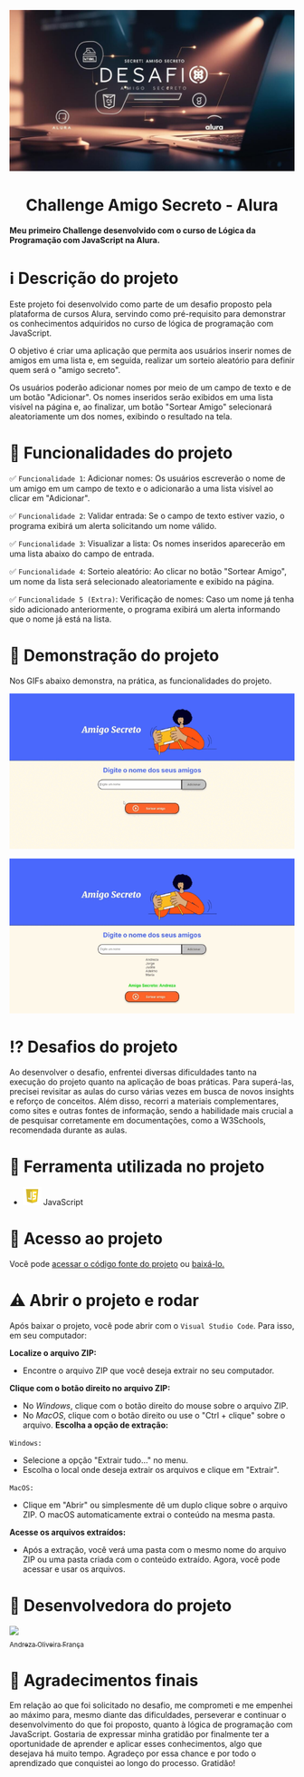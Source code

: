 ![Capa apresentação do projeto](https://github.com/AndrezaFranca/ChallengeAmigoSecreto/blob/main/capa-challenge.jpg)

<h1 align="center"> Challenge Amigo Secreto - Alura </h1>

#### Meu primeiro Challenge desenvolvido com o curso de Lógica da Programação com JavaScript na Alura. 

# :information_source: Descrição do projeto

Este projeto foi desenvolvido como parte de um desafio proposto pela plataforma de cursos Alura, servindo como pré-requisito para demonstrar os conhecimentos adquiridos no curso de lógica de programação com JavaScript.

O objetivo é criar uma aplicação que permita aos usuários inserir nomes de amigos em uma lista e, em seguida, realizar um sorteio aleatório para definir quem será o "amigo secreto".

Os usuários poderão adicionar nomes por meio de um campo de texto e de um botão "Adicionar". Os nomes inseridos serão exibidos em uma lista visível na página e, ao finalizar, um botão "Sortear Amigo" selecionará aleatoriamente um dos nomes, exibindo o resultado na tela.

# :triangular_flag_on_post: Funcionalidades do projeto

:white_check_mark: `Funcionalidade 1`: Adicionar nomes:  Os usuários escreverão o nome de um amigo em um campo de texto e o adicionarão a uma lista visível ao clicar em "Adicionar".

:white_check_mark: `Funcionalidade 2`: Validar entrada: Se o campo de texto estiver vazio, o programa exibirá um alerta solicitando um nome válido.

:white_check_mark: `Funcionalidade 3`: Visualizar a lista: Os nomes inseridos aparecerão em uma lista abaixo do campo de entrada.

:white_check_mark: `Funcionalidade 4`: Sorteio aleatório: Ao clicar no botão "Sortear Amigo", um nome da lista será selecionado aleatoriamente e exibido na página.

:white_check_mark: `Funcionalidade 5 (Extra)`: Verificação de nomes: Caso um nome já tenha sido adicionado anteriormente, o programa exibirá um alerta informando que o nome já está na lista.

# :dart: Demonstração do projeto


Nos GIFs abaixo demonstra, na prática, as funcionalidades do projeto. 

![GIF demonstrando, na prática, as funcionalidades do projeto](https://github.com/AndrezaFranca/ChallengeAmigoSecreto/blob/main/gif-sorteador.gif)


![GIF demonstrando, na prática, as funcionalidades do projeto.](https://github.com/AndrezaFranca/ChallengeAmigoSecreto/blob/main/gif-sorteador-funcionalidades.gif)


# :interrobang: Desafios do projeto


Ao desenvolver o desafio, enfrentei diversas dificuldades tanto na execução do projeto quanto na aplicação de boas práticas. Para superá-las, precisei revisitar as aulas do curso várias vezes em busca de novos insights e reforço de conceitos. Além disso, recorri a materiais complementares, como sites e outras fontes de informação, sendo a habilidade mais crucial a de pesquisar corretamente em documentações, como a W3Schools, recomendada durante as aulas.


# :hammer: Ferramenta utilizada no projeto 

- ![Miniatura do ícone do JavaScript](https://github.com/AndrezaFranca/ChallengeAmigoSecreto/blob/main/vecteezy_javascript-logo-png-javascript-icon-transparent-png_27127463%20(2).png) JavaScript

# :open_file_folder: Acesso ao projeto

Você pode [acessar o código fonte do projeto](https://github.com/AndrezaFranca/ChallengeAmigoSecreto) ou [baixá-lo.](https://github.com/AndrezaFranca/ChallengeAmigoSecreto/archive/refs/heads/main.zip)

# :warning: Abrir o projeto e rodar

Após baixar o projeto, você pode abrir com o `Visual Studio Code`. Para isso, em seu computador:

**Localize o arquivo ZIP:**

  * Encontre o arquivo ZIP que você deseja extrair no seu computador.

**Clique com o botão direito no arquivo ZIP:**

  * No _Windows_, clique com o botão direito do mouse sobre o arquivo ZIP.
  * No _MacOS_, clique com o botão direito ou use o "Ctrl + clique" sobre o arquivo.
**Escolha a opção de extração:**

`Windows:`
   * Selecione a opção "Extrair tudo..." no menu.
   * Escolha o local onde deseja extrair os arquivos e clique em "Extrair".

`MacOS:`
   * Clique em "Abrir" ou simplesmente dê um duplo clique sobre o arquivo ZIP. O macOS automaticamente extrai o conteúdo na mesma pasta.

**Acesse os arquivos extraídos:**
  * Após a extração, você verá uma pasta com o mesmo nome do arquivo ZIP ou uma pasta criada com o conteúdo extraído. Agora, você pode acessar e usar os arquivos.


# :woman: Desenvolvedora do projeto 

[<img loading="lazy" src="https://avatars.githubusercontent.com/u/131928598?s=96&v=4" width=115><br><sub>Andreza Oliveira França</sub>](https://github.com/AndrezaFranca)


# :pray: Agradecimentos finais

Em relação ao que foi solicitado no desafio, me comprometi e me empenhei ao máximo para, mesmo diante das dificuldades, perseverar e continuar o desenvolvimento do que foi proposto, quanto à lógica de programação com JavaScript. Gostaria de expressar minha gratidão por finalmente ter a oportunidade de aprender e aplicar esses conhecimentos, algo que desejava há muito tempo. Agradeço por essa chance e por todo o aprendizado que conquistei ao longo do processo. Gratidão!

